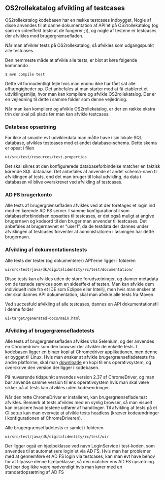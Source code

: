 ## OS2rollekatalog afvikling af testcases
OS2rollekatalog kodebasen har en række testcases indbygget. Nogle af disse anvendes til at danne dokumentation af API'et på OS2rollekatalog (og som en sideeffekt teste at de fungerer ;)), og nogle af testene er testcases der afvikles mod brugergrænsefladen.

Når man afvikler tests på OS2rollekatalog, så afvikles som udgangspunkt alle testcases.

Den nemmeste måde at afvikle alle tests, er blot at køre følgende kommando

    $ mvn compile test

Dette vil formodentligt fejle hvis man endnu ikke har fået sat alle afhængigheder op. Det anbefales at man starter med at få etableret et udviklingsmiljø, hvor man kan kompilere og afvikle OS2rollekatalog. Der er en vejledning til dette i samme folder som denne vejledning.

Når man kan kompilere og afvikle OS2rollekatalog, er der en række ekstra trin der skal på plads før man kan afvikle testcases.

### Database opsætning
For ikke at smadre evt udviklerdata man måtte have i sin lokale SQL database, afvikles testcases mod et andet database-schema. Dette skema er opsat i filen

    ui/src/test/resources/test.properties

Det skal sikres at den konfigurerede databaseforbindelse matcher en faktisk kørende SQL database. Det anbefales at anvende et andet schema-navn til afviklingen af tests, end det man bruger til lokal udvikling, da data i databasen vil blive overskrevet ved afvikling af testcases.

### AD FS brugerkonto
Alle tests af brugergrænsefladen afvikles ved at der foretages et login ind mod en kørende AD FS server. I samme konfigurationsfil som databaseforbindelsen opsættes til testcases, er det også muligt at angive brugernavn og kodeord til den bruger man anvender til testcases. Det anbefales at brugernavnet er "user1", da de testdata der dannes under afviklingen af testcases forventer at administratoren i løsningen har dette brugernavn.

### Afvikling af dokumentationstests
Alle tests der tester (og dokumenterer) API'erne ligger i folderen

    ui/src/test/java/dk/digitalidentity/rc/test/documentation/

Disse tests kan afvikles uden de store forudsætninger, og danner metadata om de testede services som en sideeffekt af testen. Man kan afvikle dem individuelt inde fra et IDE som Eclipse eller Intellij, men hvis man ønsker at der skal dannes API dokumentation, skal man afvikle alle tests fra Maven.

Ved succesfuld afvikling af alle testcases, dannes en API dokumentationsfil i denne folder

    ui/target/generated-docs/main.html

### Afvikling af brugergrænsefladetests
Alle tests af brugergrænsefladen afvikles vha Selenium, og der anvendes en Chromedriver som den browser der afvikler de enkelte tests. I kodebasen ligger en binær kopi af Chromedriver applikationen, men denne er bygget til Linux. Hvis man ønsker at afvikle brugergrænsefladetests fra andre platforme, skal man [downloade](https://chromedriver.chromium.org/downloads) en kopi til ens operativsystem, og overskrive den version der ligger i kodebasen.

På nuværende tidspunkt anvendes version 2.37 af ChromeDriver, og man bør anvende samme version til ens operativsystem hvis man skal være sikker på at tests kan afvikles uden kodeændringer.

Når den rette ChromeDriver er installeret, kan brugergrænseflade test afvikles. Bemærk at tests afvikles med en synlig browser, så man visuelt kan inspicere hvad testene udfører af handlinger. Til afvikling af tests på et CI setup kan man overveje at afvikle tests headless (kræver kodeændringer i konfigurationen af ChromeDriveren).

Alle brugergrænsefladetests er samlet i folderen

    ui/src/test/java/dk/digitalidentity/rc/test/ui/

Der ligger også en hjælpeklasse ved navn LoginService i test-koden, som anvendes til at automatisere login'et via AD FS. Hvis man har problemer med at gennemføre et AD FS login via testcases, kan man evt have behov for at tilpasse denne hjælpeklasse, så den matcher ens AD FS opsætning. Det bør dog ikke være nødvendigt hvis man kører med en standardopsætning af AD FS
